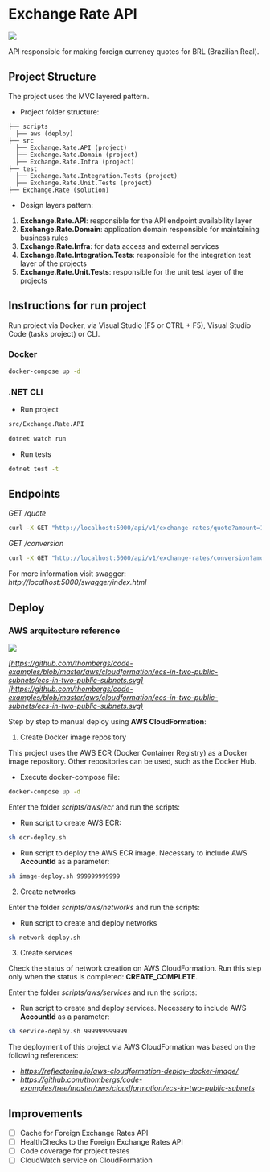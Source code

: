 # Exchange Rate API

![](https://github.com/yagoluiz/exchange-rate-api/workflows/Docker%20Image%20CI/badge.svg)

API responsible for making foreign currency quotes for BRL (Brazilian Real).

## Project Structure

The project uses the MVC layered pattern.

- Project folder structure:

```
├── scripts
  ├── aws (deploy)
├── src 
  ├── Exchange.Rate.API (project)
  ├── Exchange.Rate.Domain (project)
  ├── Exchange.Rate.Infra (project)
├── test
  ├── Exchange.Rate.Integration.Tests (project)
  ├── Exchange.Rate.Unit.Tests (project)
├── Exchange.Rate (solution)
```

- Design layers pattern:

1. **Exchange.Rate.API**: responsible for the API endpoint availability layer
2. **Exchange.Rate.Domain**: application domain responsible for maintaining business rules
3. **Exchange.Rate.Infra**: for data access and external services
4. **Exchange.Rate.Integration.Tests**: responsible for the integration test layer of the projects
5. **Exchange.Rate.Unit.Tests**: responsible for the unit test layer of the projects

## Instructions for run project

Run project via Docker, via Visual Studio (F5 or CTRL + F5), Visual Studio Code (tasks project) or CLI.

### Docker

```bash
docker-compose up -d
```

### .NET CLI

- Run project

```bash
src/Exchange.Rate.API

dotnet watch run
```

- Run tests

```bash
dotnet test -t
```

## Endpoints

*GET /quote*

```bash
curl -X GET "http://localhost:5000/api/v1/exchange-rates/quote?amount=10&currency=USD" -H  "accept: application/json"
```

*GET /conversion*

```bash
curl -X GET "http://localhost:5000/api/v1/exchange-rates/conversion?amount=10&currency=USD&customerSegment=PRIVATE" -H  "accept: application/json"
```
For more information visit swagger: *http://localhost:5000/swagger/index.html*

## Deploy

### AWS arquitecture reference

![](https://raw.githubusercontent.com/thombergs/code-examples/master/aws/cloudformation/ecs-in-two-public-subnets/ecs-in-two-public-subnets.svg)

*[https://github.com/thombergs/code-examples/blob/master/aws/cloudformation/ecs-in-two-public-subnets/ecs-in-two-public-subnets.svg](https://github.com/thombergs/code-examples/blob/master/aws/cloudformation/ecs-in-two-public-subnets/ecs-in-two-public-subnets.svg)*

Step by step to manual deploy using **AWS CloudFormation**:

1. Create Docker image repository

This project uses the AWS ECR (Docker Container Registry) as a Docker image repository. Other repositories can be used, such as the Docker Hub.

- Execute docker-compose file:

```bash
docker-compose up -d
```

Enter the folder *scripts/aws/ecr* and run the scripts:

- Run script to create AWS ECR:

```bash
sh ecr-deploy.sh
```

- Run script to deploy the AWS ECR image. Necessary to include AWS **AccountId** as a parameter:

```bash
sh image-deploy.sh 999999999999
```

2. Create networks

Enter the folder *scripts/aws/networks* and run the scripts:

- Run script to create and deploy networks

```bash
sh network-deploy.sh
```

3. Create services

Check the status of network creation on AWS CloudFormation. Run this step only when the status is completed: **CREATE_COMPLETE**.

Enter the folder *scripts/aws/services* and run the scripts:

- Run script to create and deploy services. Necessary to include AWS **AccountId** as a parameter:

```bash
sh service-deploy.sh 999999999999
```

The deployment of this project via AWS CloudFormation was based on the following references:

- *https://reflectoring.io/aws-cloudformation-deploy-docker-image/*
- *https://github.com/thombergs/code-examples/tree/master/aws/cloudformation/ecs-in-two-public-subnets*

## Improvements

- [ ] Cache for Foreign Exchange Rates API
- [ ] HealthChecks to the Foreign Exchange Rates API
- [ ] Code coverage for project testes
- [ ] CloudWatch service on CloudFormation
